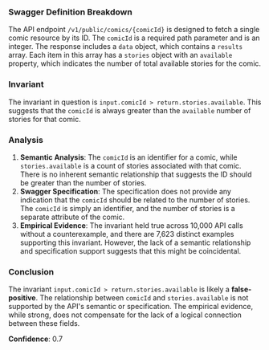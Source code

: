 ### Swagger Definition Breakdown
The API endpoint `/v1/public/comics/{comicId}` is designed to fetch a single comic resource by its ID. The `comicId` is a required path parameter and is an integer. The response includes a `data` object, which contains a `results` array. Each item in this array has a `stories` object with an `available` property, which indicates the number of total available stories for the comic.

### Invariant
The invariant in question is `input.comicId > return.stories.available`. This suggests that the `comicId` is always greater than the `available` number of stories for that comic.

### Analysis
1. **Semantic Analysis**: The `comicId` is an identifier for a comic, while `stories.available` is a count of stories associated with that comic. There is no inherent semantic relationship that suggests the ID should be greater than the number of stories.
2. **Swagger Specification**: The specification does not provide any indication that the `comicId` should be related to the number of stories. The `comicId` is simply an identifier, and the number of stories is a separate attribute of the comic.
3. **Empirical Evidence**: The invariant held true across 10,000 API calls without a counterexample, and there are 7,623 distinct examples supporting this invariant. However, the lack of a semantic relationship and specification support suggests that this might be coincidental.

### Conclusion
The invariant `input.comicId > return.stories.available` is likely a **false-positive**. The relationship between `comicId` and `stories.available` is not supported by the API's semantic or specification. The empirical evidence, while strong, does not compensate for the lack of a logical connection between these fields.

**Confidence**: 0.7
